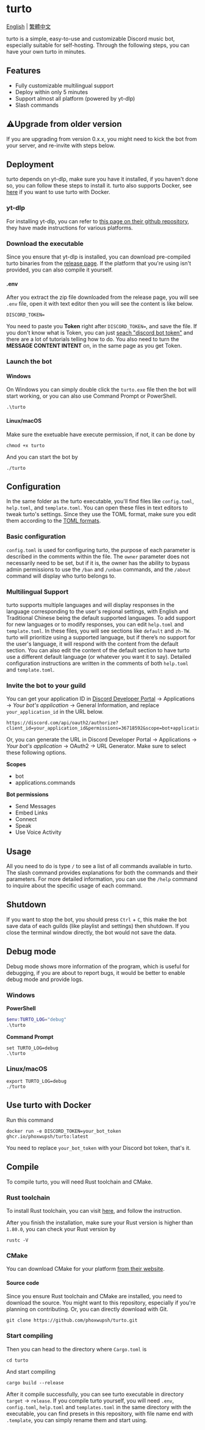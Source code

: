 # turto

[English](https://github.com/phoxwupsh/turto/blob/main/README.md) | [繁體中文](https://github.com/phoxwupsh/turto/blob/main/README.zh-Hant.md)

turto is a simple, easy-to-use and customizable Discord music bot, especially suitable for self-hosting. Through the following steps, you can have your own turto in minutes.

## Features

- Fully customizable multilingual support
- Deploy within only 5 minutes
- Support almost all platform (powered by yt-dlp)
- Slash commands

## ⚠️Upgrade from older version

If you are upgrading from version 0.x.x, you might need to kick the bot from your server, and re-invite with steps below.

## Deployment

turto depends on yt-dlp, make sure you have it installed, if you haven't done so, you can follow these steps to install it. turto also supports Docker, see [here](https://github.com/phoxwupsh/turto#use-turto-with-docker) if you want to use turto with Docker.

### yt-dlp

For installing yt-dlp, you can refer to [this page on their github repository](https://github.com/yt-dlp/yt-dlp/wiki/Installation), they have made instructions for various platforms.

### Download the executable

Since you ensure that yt-dlp is installed, you can download pre-compiled turto binaries from the [release page](https://github.com/phoxwupsh/turto/releases). If the platform that you're using isn't provided, you can also compile it yourself.

#### .env

After you extract the zip file downloaded from the release page, you will see `.env` file, open it with text editor then you will see the content is like below.

```
DISCORD_TOKEN=
```
You need to paste you **Token** right after `DISCORD_TOKEN=`, and save the file. If you don't know what is Token, you can just [seach "discord bot token"](https://www.google.com/search?q=discord+bot+token) and there are a lot of tutorials telling how to do. You also need to turn the **MESSAGE CONTENT INTENT** on, in the same page as you get Token.

### Launch the bot

#### Windows

On Windows you can simply double click the `turto.exe` file then the bot will start working, or you can also use Command Prompt or PowerShell.

```shell
.\turto
```

#### Linux/macOS

Make sure the exetuable have execute permission, if not, it can be done by

```shell
chmod +x turto
```
And you can start the bot by

```shell
./turto
```

## Configuration

In the same folder as the turto executable, you'll find files like `config.toml`, `help.toml`, and `template.toml`. You can open these files in text editors to tweak turto's settings. Since they use the TOML format, make sure you edit them according to the [TOML formats](https://toml.io/en/v1.0.0).

### Basic configuration

`config.toml` is used for configuring turto, the purpose of each parameter is described in the comments within the file. The `owner` parameter does not necessarily need to be set, but if it is, the owner has the ability to bypass admin permissions to use the `/ban` and `/unban` commands, and the `/about` command will display who turto belongs to.

### Multilingual Support
turto supports multiple languages and will display responses in the language corresponding to the user's regional settings, with English and Traditional Chinese being the default supported languages. To add support for new languages or to modify responses, you can edit `help.toml` and `template.toml`. In these files, you will see sections like `default` and `zh-TW`. turto will prioritize using a supported language, but if there’s no support for the user's language, it will respond with the content from the default section. You can also edit the content of the default section to have turto use a different default language (or whatever you want it to say). Detailed configuration instructions are written in the comments of both `help.toml` and `template.toml`.

### Invite the bot to your guild

You can get your application ID in [Discord Developer Portal](https://discord.com/developers/applications) &rarr; Applications &rarr; *Your bot's application* &rarr; General Information, and replace `your_application_id` in the URL below.

```
https://discord.com/api/oauth2/authorize?client_id=your_application_id&permissions=36718592&scope=bot+applications.commands
```

Or, you can generate the URL in Discord Developer Portal &rarr; Applications &rarr; *Your bot's application* &rarr; OAuth2 &rarr; URL Generator. Make sure to select these following options.

**Scopes**
- bot
- applications.commands

**Bot permissions**
- Send Messages
- Embed Links
- Connect
- Speak
- Use Voice Activity

## Usage

All you need to do is type `/` to see a list of all commands available in turto. The slash command provides explanations for both the commands and their parameters. For more detailed information, you can use the `/help` command to inquire about the specific usage of each command.

## Shutdown

If you want to stop the bot, you should press `Ctrl` + `C`, this make the bot save data of each guilds (like playlist and settings) then shutdown. If you close the terminal window directly, the bot would not save the data.

## Debug mode

Debug mode shows more information of the program, which is useful for debugging, if you are about to report bugs, it would be better to enable debug mode and provide logs.

### Windows

**PowerShell**
```powershell
$env:TURTO_LOG="debug"
.\turto
```
**Command Prompt**
```batch
set TURTO_LOG=debug
.\turto
```

### Linux/macOS
```shell
export TURTO_LOG=debug
./turto
```

## Use turto with Docker

Run this command

```shell
docker run -e DISCORD_TOKEN=your_bot_token ghcr.io/phoxwupsh/turto:latest
```

You need to replace `your_bot_token` with your Discord bot token, that's it.

## Compile

To compile turto, you will need Rust toolchain and CMake.

### Rust toolchain

To install Rust toolchain, you can visit [here](https://www.rust-lang.org/tools/install), and follow the instruction.

After you finish the installation, make sure your Rust version is higher than `1.80.0`, you can check your Rust version by

```shell
rustc -V
```

### CMake

You can download CMake for your platform [from their website](https://cmake.org/download/).

#### Source code

Since you ensure Rust toolchain and CMake are installed, you need to download the source. You might want to this repository, especially if you're planning on contributing. Or, you can directly download with Git.

```shell
git clone https://github.com/phoxwupsh/turto.git
```

### Start compiling

Then you can head to the directory where `Cargo.toml` is

```shell
cd turto
```

And start compiling

```shell
cargo build --release
```

After it compile successfully, you can see turto executable in directory `target` &rarr; `release`. If you compile turto yourself, you will need `.env`, `config.toml`, `help.toml` and `templates.toml` in the same directory with the executable, you can find presets in this repository, with file name end with `.template`, you can simply rename them and start using.
